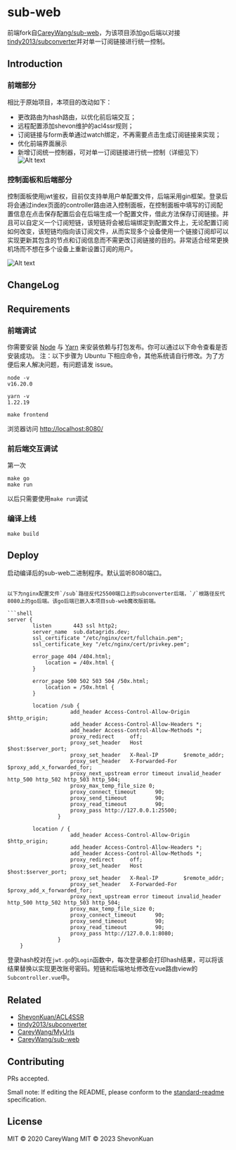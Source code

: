 # sub-web

前端fork自[CareyWang/sub-web](https://github.com/CareyWang/sub-web)，为该项目添加go后端以对接[tindy2013/subconverter](https://github.com/tindy2013/subconverter)并对单一订阅链接进行统一控制。

## Introduction

### 前端部分

相比于原始项目，本项目的改动如下：
- 更改路由为hash路由，以优化前后端交互；
- 远程配置添加shevon维护的acl4ssr规则；
- 订阅链接与form表单通过watch绑定，不再需要点击生成订阅链接来实现；
- 优化前端界面展示
- 新增订阅统一控制器，可对单一订阅链接进行统一控制（详细见下）
![Alt text](image.png)

### 控制面板和后端部分

控制面板使用jwt鉴权，目前仅支持单用户单配置文件，后端采用gin框架。登录后将会通过index页面的controller路由进入控制面板，在控制面板中填写的订阅配置信息在点击保存配置后会在后端生成一个配置文件，借此方法保存订阅链接。并且可以自定义一个订阅短链，该短链将会被后端绑定到配置文件上，无论配置订阅如何改变，该短链均指向该订阅文件，从而实现多个设备使用一个链接订阅却可以实现更新其包含的节点和订阅信息而不需更改订阅链接的目的。非常适合经常更换机场而不想在多个设备上重新设置订阅的用户。

![Alt text](image-1.png)

## ChangeLog



## Requirements

### 前端调试

你需要安装 [Node](https://nodejs.org/zh-cn/) 与 [Yarn](https://legacy.yarnpkg.com/en/docs/install) 来安装依赖与打包发布。你可以通过以下命令查看是否安装成功。
注：以下步骤为 Ubuntu 下相应命令，其他系统请自行修改。为了方便后来人解决问题，有问题请发 issue。

```shell
node -v
v16.20.0

yarn -v
1.22.19
```

```shell
make frontend
```

浏览器访问 <http://localhost:8080/>

### 前后端交互调试

第一次
```shell
make go
make run
```
以后只需要使用`make run`调试

### 编译上线

```shell
make build
```

## Deploy

启动编译后的sub-web二进制程序。默认监听8080端口。

```shell

以下为nginx配置文件`/sub`路径反代25500端口上的subconverter后端，`/`根路径反代8080上的go后端。该go后端已嵌入本项目sub-web魔改版前端。

```shell
server {
        listen       443 ssl http2;
        server_name  sub.datagrids.dev;
        ssl_certificate "/etc/nginx/cert/fullchain.pem";
        ssl_certificate_key "/etc/nginx/cert/privkey.pem";

        error_page 404 /404.html;
            location = /40x.html {
        }

        error_page 500 502 503 504 /50x.html;
            location = /50x.html {
        }
        
        location /sub {
                    add_header Access-Control-Allow-Origin $http_origin;
                    add_header Access-Control-Allow-Headers *;
                    add_header Access-Control-Allow-Methods *;
                    proxy_redirect     off;
                    proxy_set_header   Host             $host:$server_port;
                    proxy_set_header   X-Real-IP        $remote_addr;
                    proxy_set_header   X-Forwarded-For  $proxy_add_x_forwarded_for;
                    proxy_next_upstream error timeout invalid_header http_500 http_502 http_503 http_504;
                    proxy_max_temp_file_size 0;
                    proxy_connect_timeout      90;
                    proxy_send_timeout         90;
                    proxy_read_timeout         90;
                    proxy_pass http://127.0.0.1:25500;
                }

        location / {
                    add_header Access-Control-Allow-Origin $http_origin;
                    add_header Access-Control-Allow-Headers *;
                    add_header Access-Control-Allow-Methods *;
                    proxy_redirect     off;
                    proxy_set_header   Host             $host:$server_port;
                    proxy_set_header   X-Real-IP        $remote_addr;
                    proxy_set_header   X-Forwarded-For  $proxy_add_x_forwarded_for;
                    proxy_next_upstream error timeout invalid_header http_500 http_502 http_503 http_504;
                    proxy_max_temp_file_size 0;
                    proxy_connect_timeout      90;
                    proxy_send_timeout         90;
                    proxy_read_timeout         90;
                    proxy_pass http://127.0.0.1:8080;
                }
    }
```
登录hash校对在`jwt.go`的`Login`函数中，每次登录都会打印hash结果，可以将该结果替换以实现更改账号密码。短链和后端地址修改在vue路由view的`Subcontroller.vue`中。

## Related

- [ShevonKuan/ACL4SSR](https://github.com/ShevonKuan/ACL4SSR/)
- [tindy2013/subconverter](https://github.com/tindy2013/subconverter)
- [CareyWang/MyUrls](https://github.com/CareyWang/MyUrls)
- [CareyWang/sub-web](https://github.com/CareyWang/sub-web)

## Contributing

PRs accepted.

Small note: If editing the README, please conform to the [standard-readme](https://github.com/RichardLitt/standard-readme) specification.

## License

MIT © 2020 CareyWang
MIT © 2023 ShevonKuan
